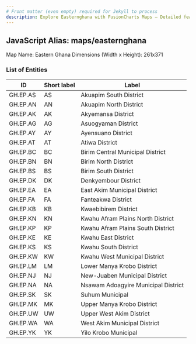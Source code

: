 ```yaml
---
# Front matter (even empty) required for Jekyll to process
description: Explore Easternghana with FusionCharts Maps – Detailed features for seamless integration. Try now & enhance your data visualization today! 
---
```


## JavaScript Alias: maps/easternghana

Map Name: Eastern Ghana
Dimensions (Width x Height): 261x371

### List of Entities

| ID       | Short label | Label                               |
| -------- | ----------- | ----------------------------------- |
| GH.EP.AS | AS          | Akuapim South District              |
| GH.EP.AN | AN          | Akuapim North District              |
| GH.EP.AK | AK          | Akyemansa District                  |
| GH.EP.AG | AG          | Asuogyaman District                 |
| GH.EP.AY | AY          | Ayensuano District                  |
| GH.EP.AT | AT          | Atiwa District                      |
| GH.EP.BC | BC          | Birim Central Municipal District    |
| GH.EP.BN | BN          | Birim North District                |
| GH.EP.BS | BS          | Birim South District                |
| GH.EP.DK | DK          | Denkyembour District                |
| GH.EP.EA | EA          | East Akim Municipal District        |
| GH.EP.FA | FA          | Fanteakwa District                  |
| GH.EP.KB | KB          | Kwaebibirem District                |
| GH.EP.KN | KN          | Kwahu Afram Plains North District   |
| GH.EP.KP | KP          | Kwahu Afram Plains South District   |
| GH.EP.KE | KE          | Kwahu East District                 |
| GH.EP.KS | KS          | Kwahu South District                |
| GH.EP.KW | KW          | Kwahu West Municipal District       |
| GH.EP.LM | LM          | Lower Manya Krobo District          |
| GH.EP.NJ | NJ          | New-Juaben Municipal District       |
| GH.EP.NA | NA          | Nsawam Adoagyire Municipal District |
| GH.EP.SK | SK          | Suhum Municipal                     |
| GH.EP.MK | MK          | Upper Manya Krobo District          |
| GH.EP.UW | UW          | Upper West Akim District            |
| GH.EP.WA | WA          | West Akim Municipal District        |
| GH.EP.YK | YK          | Yilo Krobo Municipal                |

